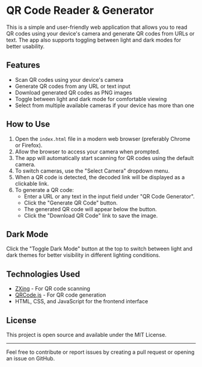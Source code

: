 # QR Code Reader & Generator

This is a simple and user-friendly web application that allows you to read QR codes using your device's camera and generate QR codes from URLs or text. The app also supports toggling between light and dark modes for better usability.

## Features

- Scan QR codes using your device's camera
- Generate QR codes from any URL or text input
- Download generated QR codes as PNG images
- Toggle between light and dark mode for comfortable viewing
- Select from multiple available cameras if your device has more than one

## How to Use

1. Open the `index.html` file in a modern web browser (preferably Chrome or Firefox).
2. Allow the browser to access your camera when prompted.
3. The app will automatically start scanning for QR codes using the default camera.
4. To switch cameras, use the "Select Camera" dropdown menu.
5. When a QR code is detected, the decoded link will be displayed as a clickable link.
6. To generate a QR code:
   - Enter a URL or any text in the input field under "QR Code Generator".
   - Click the "Generate QR Code" button.
   - The generated QR code will appear below the button.
   - Click the "Download QR Code" link to save the image.

## Dark Mode

Click the "Toggle Dark Mode" button at the top to switch between light and dark themes for better visibility in different lighting conditions.

## Technologies Used

- [ZXing](https://github.com/zxing-js/library) - For QR code scanning
- [QRCode.js](https://github.com/soldair/node-qrcode) - For QR code generation
- HTML, CSS, and JavaScript for the frontend interface

## License

This project is open source and available under the MIT License.

---

Feel free to contribute or report issues by creating a pull request or opening an issue on GitHub.

